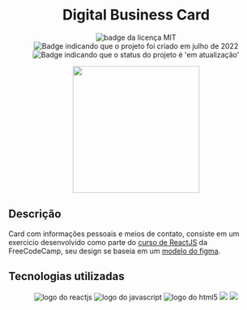 <h1 align="center">Digital Business Card</h1>

<p align="center">
    <img src="https://img.shields.io/github/license/Danielle-Luz/Projetos-DIO" alt="badge da licença MIT">
    <img alt="Badge indicando que o projeto foi criado em julho de 2022" src="https://img.shields.io/badge/Data%20de%20cria%C3%A7%C3%A3o-Julho%2F2022-blue">
    <img alt="Badge indicando que o status do projeto é 'em atualização'" src="https://img.shields.io/badge/Status-concluído-yellow">
</p>
<p align="center">
    <img src="..\README\card.png" width="250px">
</p>

## Descrição
Card com informações pessoais e meios de contato, consiste em um exercício desenvolvido como parte do [curso de ReactJS](https://www.youtube.com/watch?v=bMknfKXIFA8&t=8687s) da FreeCodeCamp, seu design se baseia em um [modelo do figma](https://www.figma.com/file/4ctPLUvIn5b5Ep6YPOZWWd/Digital-Business-Card?node-id=0%3A1).


## Tecnologias utilizadas
<p align="center">
    <img src="https://img.icons8.com/color/60/000000/react-native.png" alt="logo do reactjs"/>
    <img src="https://img.icons8.com/color/60/000000/javascript--v1.png" alt="logo do javascript"/>
    <img src="https://img.icons8.com/color/60/000000/html-5--v1.png" alt="logo do html5"/>
    <img src="https://img.icons8.com/color/60/000000/css3.png"/>
    <img src="https://img.icons8.com/color/60/000000/nodejs.png"/>
</p>
